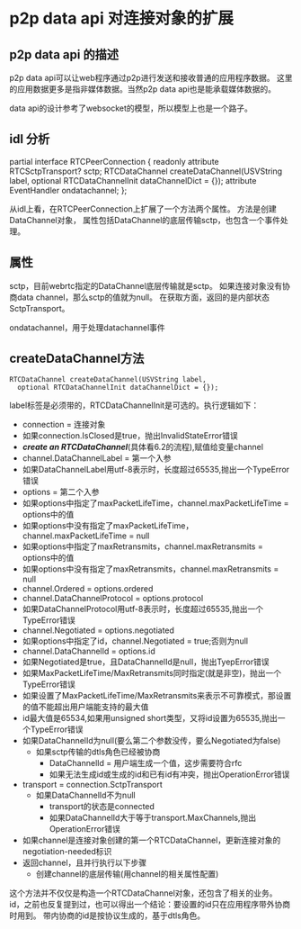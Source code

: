 # p2p data api 对连接对象的扩展

## p2p data api 的描述

p2p data api可以让web程序通过p2p进行发送和接收普通的应用程序数据。
这里的应用数据更多是指非媒体数据。当然p2p data api也是能承载媒体数据的。

data api的设计参考了websocket的模型，所以模型上也是一个路子。

## idl 分析

partial interface RTCPeerConnection {
  readonly attribute RTCSctpTransport? sctp;
  RTCDataChannel createDataChannel(USVString label,
    optional RTCDataChannelInit dataChannelDict = {});
  attribute EventHandler ondatachannel;
};

从idl上看，在RTCPeerConnection上扩展了一个方法两个属性。
方法是创建DataChannel对象，
属性包括DataChannel的底层传输sctp，也包含一个事件处理。

## 属性

sctp，目前webrtc指定的DataChannel底层传输就是sctp。
如果连接对象没有协商data channel，那么sctp的值就为null。
在获取方面，返回的是内部状态SctpTransport。

ondatachannel，用于处理datachannel事件

## createDataChannel方法

    RTCDataChannel createDataChannel(USVString label,
      optional RTCDataChannelInit dataChannelDict = {});

label标签是必须带的，RTCDataChannelInit是可选的。执行逻辑如下：

- connection = 连接对象
- 如果connection.IsClosed是true，抛出InvalidStateError错误
- ___create an RTCDataChannel___(具体看6.2的流程),赋值给变量channel
- channel.DataChannelLabel = 第一个入参
- 如果DataChannelLabel用utf-8表示时，长度超过65535,抛出一个TypeError错误
- options = 第二个入参
- 如果options中指定了maxPacketLifeTime，channel.maxPacketLifeTime = options中的值
- 如果options中没有指定了maxPacketLifeTime，channel.maxPacketLifeTime = null
- 如果options中指定了maxRetransmits，channel.maxRetransmits = options中的值
- 如果options中没有指定了maxRetransmits，channel.maxRetransmits = null
- channel.Ordered = options.ordered
- channel.DataChannelProtocol = options.protocol
- 如果DataChannelProtocol用utf-8表示时，长度超过65535,抛出一个TypeError错误
- channel.Negotiated = options.negotiated
- 如果options中指定了id，channel.Negotiated = true;否则为null
- channel.DataChannelId = options.id
- 如果Negotiated是true，且DataChannelId是null，抛出TyepError错误
- 如果MaxPacketLifeTime/MaxRetransmits同时指定(就是非空)，抛出一个TypeError错误
- 如果设置了MaxPacketLifeTime/MaxRetransmits来表示不可靠模式，那设置的值不能超出用户端能支持的最大值
- id最大值是65534,如果用unsigned short类型，又将id设置为65535,抛出一个TypeError错误
- 如果DataChannelId为null(要么第二个参数没传，要么Negotiated为false)
  - 如果sctp传输的dtls角色已经被协商
    - DataChannelId = 用户端生成一个值，这步需要符合rfc
    - 如果无法生成id或生成的id和已有id有冲突，抛出OperationError错误
- transport = connection.SctpTransport
  - 如果DataChannelId不为null
    - transport的状态是connected
    - 如果DataChannelId大于等于transport.MaxChannels,抛出OperationError错误
- 如果channel是连接对象创建的第一个RTCDataChannel，更新连接对象的negotiation-needed标识
- 返回channel，且并行执行以下步骤
  - 创建channel的底层传输(用channel的相关属性配置)

这个方法并不仅仅是构造一个RTCDataChannel对象，还包含了相关的业务。
id，之前也反复提到过，也可以得出一个结论：要设置的id只在应用程序带外协商时用到。
带内协商的id是按协议生成的，基于dtls角色。

